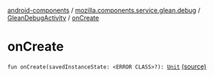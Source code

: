 [android-components](../../index.md) / [mozilla.components.service.glean.debug](../index.md) / [GleanDebugActivity](index.md) / [onCreate](./on-create.md)

# onCreate

`fun onCreate(savedInstanceState: <ERROR CLASS>?): `[`Unit`](https://kotlinlang.org/api/latest/jvm/stdlib/kotlin/-unit/index.html) [(source)](https://github.com/mozilla-mobile/android-components/blob/master/components/service/glean/src/main/java/mozilla/components/service/glean/debug/GleanDebugActivity.kt#L42)